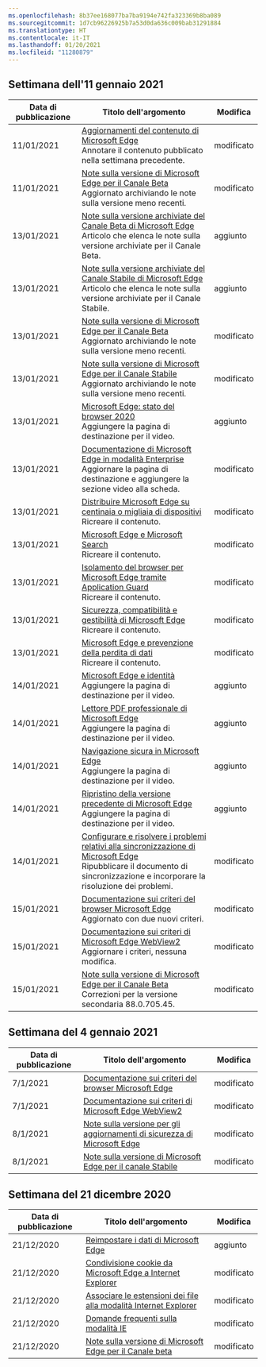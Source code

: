 ```yaml
---
ms.openlocfilehash: 8b37ee168077ba7ba9194e742fa323369b8ba089
ms.sourcegitcommit: 1d7cb96226925b7a53d0da636c009bab31291884
ms.translationtype: HT
ms.contentlocale: it-IT
ms.lasthandoff: 01/20/2021
ms.locfileid: "11280879"
---
```

<!-- This file is generated automatically each week. Changes made to this file will be overwritten.-->




## Settimana dell'11 gennaio 2021


| Data di pubblicazione |Titolo dell'argomento | Modifica |
|------|------------|--------|
| 11/01/2021 | [Aggiornamenti del contenuto di Microsoft Edge](/DeployEdge/microsoft-edge-content-updates)<br>Annotare il contenuto pubblicato nella settimana precedente. | modificato |
| 11/01/2021 | [Note sulla versione di Microsoft Edge per il Canale Beta](/DeployEdge/microsoft-edge-relnote-beta-channel)<br>Aggiornato archiviando le note sulla versione meno recenti. | modificato |
| 13/01/2021 | [Note sulla versione archiviate del Canale Beta di Microsoft Edge](/DeployEdge/microsoft-edge-relnote-archive-beta-channel)<br>Articolo che elenca le note sulla versione archiviate per il Canale Beta. | aggiunto |
| 13/01/2021 | [Note sulla versione archiviate del Canale Stabile di Microsoft Edge](/DeployEdge/microsoft-edge-relnote-archive-stable-channel)<br>Articolo che elenca le note sulla versione archiviate per il Canale Stabile. | aggiunto |
| 13/01/2021 | [Note sulla versione di Microsoft Edge per il Canale Beta](/DeployEdge/microsoft-edge-relnote-beta-channel)<br>Aggiornato archiviando le note sulla versione meno recenti. | modificato |
| 13/01/2021 | [Note sulla versione di Microsoft Edge per il Canale Stabile](/DeployEdge/microsoft-edge-relnote-stable-channel)<br>Aggiornato archiviando le note sulla versione meno recenti. | modificato |
| 13/01/2021 | [Microsoft Edge: stato del browser 2020](/DeployEdge/microsoft-edge-video-state-of-browser)<br>Aggiungere la pagina di destinazione per il video. | aggiunto |
| 13/01/2021 | [Documentazione di Microsoft Edge in modalità Enterprise](/DeployEdge/index)<br>Aggiornare la pagina di destinazione e aggiungere la sezione video alla scheda. | modificato |
| 13/01/2021 | [Distribuire Microsoft Edge su centinaia o migliaia di dispositivi](/DeployEdge/microsoft-edge-video-deploy)<br>Ricreare il contenuto. | modificato |
| 13/01/2021 | [Microsoft Edge e Microsoft Search](/DeployEdge/microsoft-edge-video-search)<br>Ricreare il contenuto. | modificato |
| 13/01/2021 | [Isolamento del browser per Microsoft Edge tramite Application Guard](/DeployEdge/microsoft-edge-video-security-application-guard)<br>Ricreare il contenuto. | modificato |
| 13/01/2021 | [Sicurezza, compatibilità e gestibilità di Microsoft Edge](/DeployEdge/microsoft-edge-video-security-compatibility-manageability)<br>Ricreare il contenuto.  | modificato |
| 13/01/2021 | [Microsoft Edge e prevenzione della perdita di dati](/DeployEdge/microsoft-edge-video-security-dlp)<br>Ricreare il contenuto.  | modificato |
| 14/01/2021 | [Microsoft Edge e identità](/DeployEdge/microsoft-edge-video-identity)<br>Aggiungere la pagina di destinazione per il video. | aggiunto |
| 14/01/2021 | [Lettore PDF professionale di Microsoft Edge](/DeployEdge/microsoft-edge-video-pdf-reader)<br>Aggiungere la pagina di destinazione per il video. | aggiunto |
| 14/01/2021 | [Navigazione sicura in Microsoft Edge](/DeployEdge/microsoft-edge-video-security-smartscreen)<br>Aggiungere la pagina di destinazione per il video. | aggiunto |
| 14/01/2021 | [Ripristino della versione precedente di Microsoft Edge](/DeployEdge/microsoft-edge-video-version-rollback)<br>Aggiungere la pagina di destinazione per il video. | aggiunto |
| 14/01/2021 | [Configurare e risolvere i problemi relativi alla sincronizzazione di Microsoft Edge](/DeployEdge/microsoft-edge-enterprise-sync)<br>Ripubblicare il documento di sincronizzazione e incorporare la risoluzione dei problemi. | modificato |
| 15/01/2021 | [Documentazione sui criteri del browser Microsoft Edge](/DeployEdge/microsoft-edge-policies)<br>Aggiornato con due nuovi criteri. | modificato |
| 15/01/2021 | [Documentazione sui criteri di Microsoft Edge WebView2 ](/DeployEdge/microsoft-edge-webview-policies)<br>Aggiornare i criteri, nessuna modifica. | modificato |
| 15/01/2021 | [Note sulla versione di Microsoft Edge per il Canale Beta](/DeployEdge/microsoft-edge-relnote-beta-channel)<br>Correzioni per la versione secondaria 88.0.705.45. | modificato |


## Settimana del 4 gennaio 2021


| Data di pubblicazione |Titolo dell'argomento | Modifica |
|------|------------|--------|
| 7/1/2021 | [Documentazione sui criteri del browser Microsoft Edge](/DeployEdge/microsoft-edge-policies) | modificato |
| 7/1/2021 | [Documentazione sui criteri di Microsoft Edge WebView2 ](/DeployEdge/microsoft-edge-webview-policies) | modificato |
| 8/1/2021 | [Note sulla versione per gli aggiornamenti di sicurezza di Microsoft Edge](/DeployEdge/microsoft-edge-relnotes-security) | modificato |
| 8/1/2021 | [Note sulla versione di Microsoft Edge per il canale Stabile](/DeployEdge/microsoft-edge-relnote-stable-channel) | modificato |


## Settimana del 21 dicembre 2020


| Data di pubblicazione |Titolo dell'argomento | Modifica |
|------|------------|--------|
| 21/12/2020 | [Reimpostare i dati di Microsoft Edge](/DeployEdge/edge-learnmore-reset-data-in-cloud) | aggiunto |
| 21/12/2020 | [Condivisione cookie da Microsoft Edge a Internet Explorer](/DeployEdge/edge-ie-mode-add-guidance-cookieshare) | modificato |
| 21/12/2020 | [Associare le estensioni dei file alla modalità Internet Explorer](/DeployEdge/edge-ie-mode-add-guidance-filetype-associations) | modificato |
| 21/12/2020 | [Domande frequenti sulla modalità IE](/DeployEdge/edge-ie-mode-faq) | modificato |
| 21/12/2020 | [Note sulla versione di Microsoft Edge per il Canale beta](/DeployEdge/microsoft-edge-relnote-beta-channel) | modificato |
